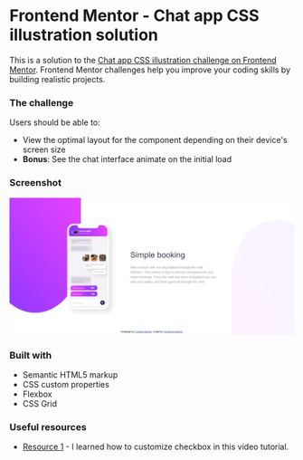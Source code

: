 # Frontend Mentor - Chat app CSS illustration solution

This is a solution to the [Chat app CSS illustration challenge on Frontend Mentor](https://www.frontendmentor.io/challenges/chat-app-css-illustration-O5auMkFqY). Frontend Mentor challenges help you improve your coding skills by building realistic projects. 

### The challenge

Users should be able to:

- View the optimal layout for the component depending on their device's screen size
- **Bonus**: See the chat interface animate on the initial load

### Screenshot

![](images/Screenshot.jpeg)

### Built with

- Semantic HTML5 markup
- CSS custom properties
- Flexbox
- CSS Grid

### Useful resources

- [Resource 1](https://www.youtube.com/watch?v=tOggA9H9t-k&t=428s) - I learned how to customize checkbox in this video tutorial.

